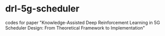 # drl-5g-scheduler
codes for paper "Knowledge-Assisted Deep Reinforcement Learning in 5G Scheduler Design: From Theoretical Framework to Implementation"

